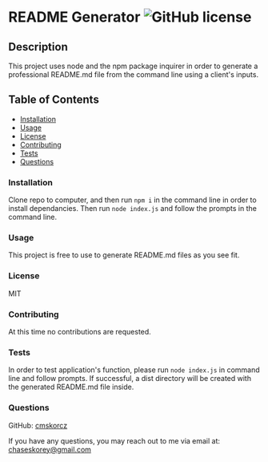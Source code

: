 # README Generator ![GitHub license](https://img.shields.io/badge/license-MIT-blue)
## Description
This project uses node and the npm package inquirer in order to generate a professional README.md file from the command line using a client's inputs.
## Table of Contents
- [Installation](#installation)
- [Usage](#usage)
- [License](#license)
- [Contributing](#contributing)
- [Tests](#tests)
- [Questions](#questions)
### Installation
Clone repo to computer, and then run `npm i` in the command line in order to install dependancies. Then run `node index.js` and follow the prompts in the command line.
### Usage
This project is free to use to generate README.md files as you see fit.
### License
MIT
### Contributing
At this time no contributions are requested.
### Tests
In order to test application's function, please run `node index.js` in command line and follow prompts. If successful, a dist directory will be created with the generated README.md file inside.
### Questions
GitHub: [cmskorcz](https://www.github.com/cmskorcz)

If you have any questions, you may reach out to me via email at: chaseskorey@gmail.com